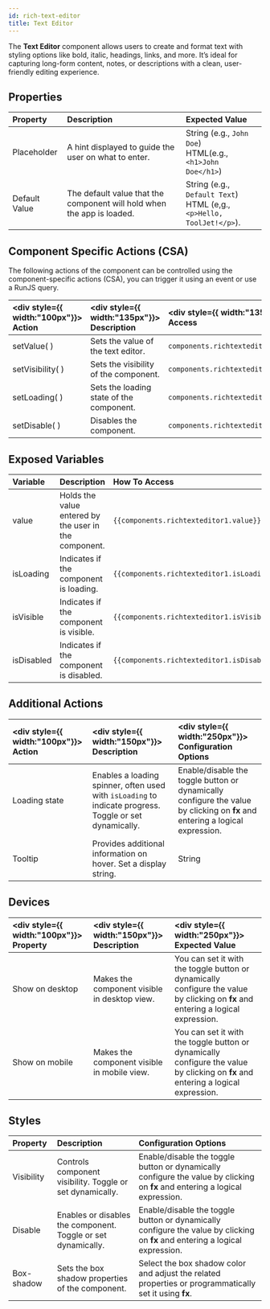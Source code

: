 ```yaml
---
id: rich-text-editor
title: Text Editor
---
```


The **Text Editor** component allows users to create and format text with styling options like bold, italic, headings, links, and more. It’s ideal for capturing long-form content, notes, or descriptions with a clean, user-friendly editing experience.

## Properties

| **Property**  | **Description** | **Expected Value** |
|:-----------|:-----------|:-----------|
| Placeholder | A hint displayed to guide the user on what to enter. | String (e.g., `John Doe`) <br/> HTML(e.g., `<h1>John Doe</h1>`) |
| Default Value | The default value that the component will hold when the app is loaded. | String (e.g., `Default Text`) <br/> HTML (e,g., `<p>Hello, ToolJet!</p>`).|

## Component Specific Actions (CSA)

The following actions of the component can be controlled using the component-specific actions (CSA), you can trigger it using an event or use a RunJS query.

| <div style={{ width:"100px"}}> Action  </div>  | <div style={{ width:"135px"}}> Description </div> | <div style={{ width:"135px"}}> How To Access </div> |
|:----------- |:----------- |:---------|
| setValue( ) | Sets the value of the text editor. | `components.richtexteditor1.setValue()` |
| setVisibility( ) | Sets the visibility of the component. | `components.richtexteditor1.setVisibility()` |
| setLoading( )   | Sets the loading state of the component. | `components.richtexteditor1.setLoading()` |
| setDisable( )   | Disables the component. | `components.richtexteditor1.setDisable()` |


## Exposed Variables

| **Variable** | **Description** | **How To Access** |
|:-----------|:-----------|:-----------|
| value | Holds the value entered by the user in the component. | `{{components.richtexteditor1.value}}` |
| isLoading    | Indicates if the component is loading. | `{{components.richtexteditor1.isLoading}}` |
| isVisible    | Indicates if the component is visible. | `{{components.richtexteditor1.isVisible}}` |
| isDisabled   | Indicates if the component is disabled. | `{{components.richtexteditor1.isDisabled}}` |

## Additional Actions

| <div style={{ width:"100px"}}> Action </div> | <div style={{ width:"150px"}}> Description </div> | <div style={{ width:"250px"}}> Configuration Options </div>|
|:------------------|:------------|:------------------------------|
| Loading state | Enables a loading spinner, often used with `isLoading` to indicate progress. Toggle or set dynamically.   | Enable/disable the toggle button or dynamically configure the value by clicking on **fx** and entering a logical expression. |
| Tooltip  | Provides additional information on hover. Set a display string.  | String |

## Devices

|<div style={{ width:"100px"}}> Property </div> | <div style={{ width:"150px"}}> Description </div> | <div style={{ width:"250px"}}> Expected Value </div>|
|:---------- |:----------- |:----------|
| Show on desktop | Makes the component visible in desktop view. | You can set it with the toggle button or dynamically configure the value by clicking on **fx** and entering a logical expression. |
| Show on mobile | Makes the component visible in mobile view. | You can set it with the toggle button or dynamically configure the value by clicking on **fx** and entering a logical expression. |

## Styles

| **Property** | **Description** | **Configuration Options** |
|:-----------|:-----------|:-----------|
| Visibility   | Controls component visibility. Toggle or set dynamically. | Enable/disable the toggle button or dynamically configure the value by clicking on **fx** and entering a logical expression. |
| Disable | Enables or disables the component. Toggle or set dynamically. | Enable/disable the toggle button or dynamically configure the value by clicking on **fx** and entering a logical expression. |
| Box-shadow | Sets the box shadow properties of the component. | Select the box shadow color and adjust the related properties or programmatically set it using **fx**. |


